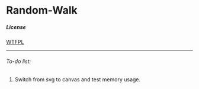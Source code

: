 Random-Walk
===========

##### License
[WTFPL](http://www.wtfpl.net/ "Do What the Fuck You Want to Public License")

***

###### To-do list:
1. Switch from svg to canvas and test memory usage.

